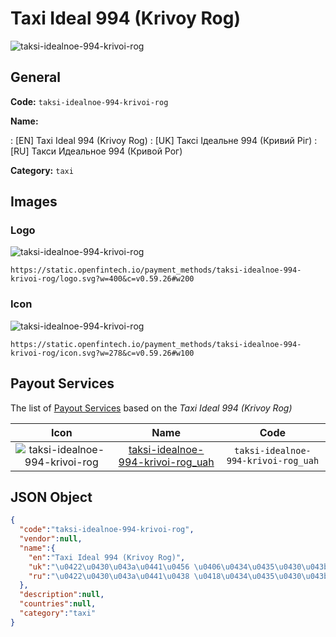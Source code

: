 
# Taxi Ideal 994 (Krivoy Rog) 
![taksi-idealnoe-994-krivoi-rog](https://static.openfintech.io/payment_methods/taksi-idealnoe-994-krivoi-rog/logo.svg?w=400&c=v0.59.26#w200)  

## General 
**Code:** `taksi-idealnoe-994-krivoi-rog` 
 
**Name:** 
 
:	[EN] Taxi Ideal 994 (Krivoy Rog) 
:	[UK] Таксі Ідеальне 994 (Кривий Ріг) 
:	[RU] Такси Идеальное 994 (Кривой Рог) 
 
**Category:** `taxi` 
 

## Images 

### Logo 
![taksi-idealnoe-994-krivoi-rog](https://static.openfintech.io/payment_methods/taksi-idealnoe-994-krivoi-rog/logo.svg?w=400&c=v0.59.26#w200)  

```
https://static.openfintech.io/payment_methods/taksi-idealnoe-994-krivoi-rog/logo.svg?w=400&c=v0.59.26#w200
```  

### Icon 
![taksi-idealnoe-994-krivoi-rog](https://static.openfintech.io/payment_methods/taksi-idealnoe-994-krivoi-rog/icon.svg?w=278&c=v0.59.26#w100)  

```
https://static.openfintech.io/payment_methods/taksi-idealnoe-994-krivoi-rog/icon.svg?w=278&c=v0.59.26#w100
```  

## Payout Services 
 
The list of [Payout Services](/payout-services/) based on the _Taxi Ideal 994 (Krivoy Rog)_ 

|Icon|Name|Code| 
|:---:|:---:|:---:| 
|![taksi-idealnoe-994-krivoi-rog](https://static.openfintech.io/payout_methods/taksi-idealnoe-994-krivoi-rog/icon.svg?w=278&c=v0.59.26#w40) |[taksi-idealnoe-994-krivoi-rog_uah](/payout-services/taksi-idealnoe-994-krivoi-rog_uah/)|`taksi-idealnoe-994-krivoi-rog_uah`| 
 

## JSON Object 

```json
{
  "code":"taksi-idealnoe-994-krivoi-rog",
  "vendor":null,
  "name":{
    "en":"Taxi Ideal 994 (Krivoy Rog)",
    "uk":"\u0422\u0430\u043a\u0441\u0456 \u0406\u0434\u0435\u0430\u043b\u044c\u043d\u0435 994 (\u041a\u0440\u0438\u0432\u0438\u0439 \u0420\u0456\u0433)",
    "ru":"\u0422\u0430\u043a\u0441\u0438 \u0418\u0434\u0435\u0430\u043b\u044c\u043d\u043e\u0435 994 (\u041a\u0440\u0438\u0432\u043e\u0439 \u0420\u043e\u0433)"
  },
  "description":null,
  "countries":null,
  "category":"taxi"
}
```  
